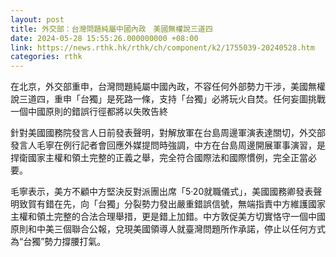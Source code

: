 ```yaml
---
layout: post
title: 外交部：台灣問題純屬中國內政　美國無權說三道四
date: 2024-05-28 15:55:26.000000000 +08:00
link: https://news.rthk.hk/rthk/ch/component/k2/1755039-20240528.htm
categories: rthk
---
```


在北京，外交部重申，台灣問題純屬中國內政，不容任何外部勢力干涉，美國無權說三道四，重申「台獨」是死路一條，支持「台獨」必將玩火自焚。任何妄圖挑戰一個中國原則的錯誤行徑都將以失敗告終

針對美國國務院發言人日前發表聲明，對解放軍在台島周邊軍演表達關切，外交部發言人毛寧在例行記者會回應外媒提問時強調，中方在台島周邊開展軍事演習，是捍衛國家主權和領土完整的正義之舉，完全符合國際法和國際慣例，完全正當必要。

毛寧表示，美方不顧中方堅決反對派團出席「5·20就職儀式」，美國國務卿發表聲明致賀有錯在先，向「台獨」分裂勢力發出嚴重錯誤信號，無端指責中方維護國家主權和領土完整的合法合理舉措，更是錯上加錯。中方敦促美方切實恪守一個中國原則和中美三個聯合公報，兌現美國領導人就臺灣問題所作承諾，停止以任何方式為“台獨”勢力撐腰打氣。
